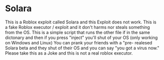 # Solara  
This is a Roblox exploit called Solara and this Exploit does not work.
This is a fake Roblox executor / exploit and it don't harms nor steals something from the OS.
This is a simple script that runs the other file if in the same dictonary and then if you press "inject" you'll shut of your OS (only working on Windows and Linux)
You can prank your friends with a "pre- realesed Solara beta and they shut of their OS and you can say "you got a virus now." 
Please take this as a Joke and this is not a real roblox executor.
